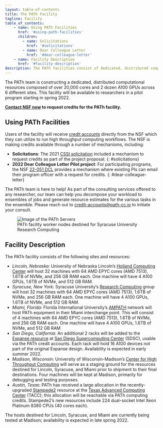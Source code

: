 ```yaml
---
layout: table-of-contents
title: The PATh Facility
tagline: Facility
table_of_contents:
    - name: Using PATh Facilities
      href: '#using-path-facilities'
      children:
        - name: Solicitations
          href: '#solicitations'
        - name: Dear Colleague Letter
          href: '#dear-colleague-letter'
    - name: Facility Description
      href: '#facility-description'
description: The PATh facilities consist of dedicated, distributed computational resources composed of over 20,000 cores and 2 dozen A100 GPUs across 6 different sites.
---
```



The PATh team is constructing a dedicated, distributed computational resources composed of over 20,000 cores and 2 dozen A100 GPUs across 6 different sites.  This facility will be available to researchers in a pilot program starting in spring 2022.

**[Contact NSF now](https://www.nsf.gov/pubs/2022/nsf22051/nsf22051.jsp) to request credits for the PATh facility.**

## Using PATh Facilities

Users of the facility will receive [credit accounts](/services/credit-accounts/) directly from the NSF which they can utilize to run high throughput computing workflows.  The NSF is making credits available through a number of mechanisms, including:


- **Solicitations**: The 2021 [CSSI solicitation](https://www.nsf.gov/pubs/2021/nsf21617/nsf21617.pdf) included a mechanism to request credits as part of the project proposal. 
{: #solicitations}
- **2022 Dear Colleague Letter Pilot project**: For participating programs, the NSF [22-051 DCL](https://www.nsf.gov/pubs/2022/nsf22051/nsf22051.jsp) provides a mechanism where existing PIs can email their program officer with a request for credits. 
{: #dear-colleague-letter}

The PATh team is here to help!  As part of the consulting services offered to any researcher, our team can help you decompose your workload to ensembles of jobs and generate resource estimates for the various tasks in the ensemble.  Please reach out to [credit-accounts@path-cc.io](mailto:credit-accounts@path-cc.io) to initiate your consult.


<div class="row justify-content-center py-3 pb-4">
    <div class="col-12 col-sm-10 col-md-8">
        <figure>
            <img class="img-fluid" src="/images/PATh_Facility_Preview.jpg" alt="Image of the PATh Servers" />
            <figcaption class="p-1 bg-light">PATh facility worker nodes destined for Syracuse University Research Computing</figcaption>
        </figure>
    </div>
</div>


## Facility Description

The PATh facility consists of the following sites and resources:

- *Lincoln, Nebraska*: University of Nebraska Lincoln’s [Holland Computing Center](https://hcc.unl.edu/) will host 32 machines with 64 AMD EPYC cores (AMD 7513), 1.6TB of NVMe, and 256 GB RAM each.  One machine will have 4 A100 GPUs, 1.6TB of NVMe, and 512 GB RAM.
- *Syracuse, New York*: Syracuse University’s [Research Computing](https://researchcomputing.syr.edu/) group will host 32 machines with 64 AMD EPYC cores (AMD 7513), 1.6TB of NVMe, and 256 GB RAM each.  One machine will have 4 A100 GPUs, 1.6TB of NVMe, and 512 GB RAM.
- *Miami, Florida*: Florida International University’s [AMPATH](https://ampath.net/) network will host PATh equipment in their Miami interchange point.  This will consist of 4 machines with 64 AMD EPYC cores (AMD 7513), 1.6TB of NVMe, and 256 GB RAM each.  One machine will have 4 A100 GPUs, 1.6TB of NVMe, and 512 GB RAM
- *San Diego, California*: An additional 2 racks will be added to the [Expanse resource](https://www.sdsc.edu/support/user_guides/expanse.html) at [San Diego Supercomputing Center](https://www.sdsc.edu/) (SDSC), usable via the PATh credit accounts.  Each rack will hold 16 A100 devices not part of the original Expanse design.  Availability is expected in early summer 2022.
- *Madison, Wisconsin*: University of Wisconsin-Madison’s [Center for High Throughput Computing](https://chtc.cs.wisc.edu/) will serve as a staging ground for the resources destined for Lincoln, Syracuse, and Miami prior to shipment to their final destinations.  Four machines will be kept at Madison, primarily for debugging and testing purposes.
- *Austin, Texas*: PATh has received a large allocation in the recently-upgraded [Stampede2](https://www.tacc.utexas.edu/-/nsf-extends-lifespan-of-tacc-s-stampede2-supercomputer-through-june-2023) resource at the [Texas Advanced Computing Center](https://tacc.utexas.edu) (TACC); this allocation will be reachable via PATh computing credits.  Stampede2’s new resources include 224 dual-socket Intel Xeon Platinum 8380 CPUs (40 cores each).

The hosts destined for Lincoln, Syracuse, and Miami are currently being tested at Madison; availability is expected in late spring 2022.
